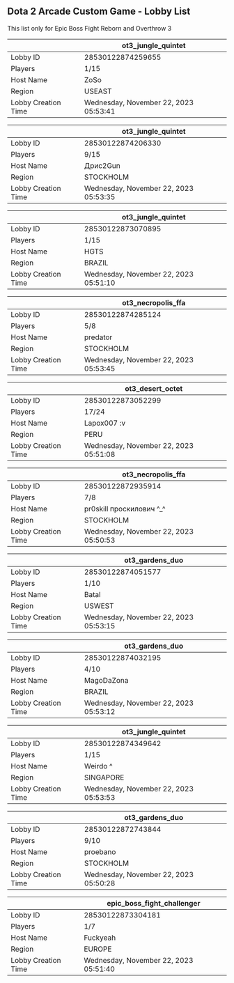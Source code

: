 ## Dota 2 Arcade Custom Game - Lobby List

This list only for Epic Boss Fight Reborn and Overthrow 3

|  | ot3_jungle_quintet |
| ------ | ------ |
| Lobby ID | 28530122874259655 |
| Players | 1/15 |
| Host Name | ZoSo |
| Region | USEAST |
| Lobby Creation Time | Wednesday, November 22, 2023 05:53:41 |


|  | ot3_jungle_quintet |
| ------ | ------ |
| Lobby ID | 28530122874206330 |
| Players | 9/15 |
| Host Name | Дрис2Gun |
| Region | STOCKHOLM |
| Lobby Creation Time | Wednesday, November 22, 2023 05:53:35 |


|  | ot3_jungle_quintet |
| ------ | ------ |
| Lobby ID | 28530122873070895 |
| Players | 1/15 |
| Host Name | HGTS |
| Region | BRAZIL |
| Lobby Creation Time | Wednesday, November 22, 2023 05:51:10 |


|  | ot3_necropolis_ffa |
| ------ | ------ |
| Lobby ID | 28530122874285124 |
| Players | 5/8 |
| Host Name | predator |
| Region | STOCKHOLM |
| Lobby Creation Time | Wednesday, November 22, 2023 05:53:45 |


|  | ot3_desert_octet |
| ------ | ------ |
| Lobby ID | 28530122873052299 |
| Players | 17/24 |
| Host Name | Lapox007 :v |
| Region | PERU |
| Lobby Creation Time | Wednesday, November 22, 2023 05:51:08 |


|  | ot3_necropolis_ffa |
| ------ | ------ |
| Lobby ID | 28530122872935914 |
| Players | 7/8 |
| Host Name | pr0skill проскилович ^_^ |
| Region | STOCKHOLM |
| Lobby Creation Time | Wednesday, November 22, 2023 05:50:53 |


|  | ot3_gardens_duo |
| ------ | ------ |
| Lobby ID | 28530122874051577 |
| Players | 1/10 |
| Host Name | Batal |
| Region | USWEST |
| Lobby Creation Time | Wednesday, November 22, 2023 05:53:15 |


|  | ot3_gardens_duo |
| ------ | ------ |
| Lobby ID | 28530122874032195 |
| Players | 4/10 |
| Host Name | MagoDaZona |
| Region | BRAZIL |
| Lobby Creation Time | Wednesday, November 22, 2023 05:53:12 |


|  | ot3_jungle_quintet |
| ------ | ------ |
| Lobby ID | 28530122874349642 |
| Players | 1/15 |
| Host Name | Weirdo ^ |
| Region | SINGAPORE |
| Lobby Creation Time | Wednesday, November 22, 2023 05:53:53 |


|  | ot3_gardens_duo |
| ------ | ------ |
| Lobby ID | 28530122872743844 |
| Players | 9/10 |
| Host Name | proebano |
| Region | STOCKHOLM |
| Lobby Creation Time | Wednesday, November 22, 2023 05:50:28 |


|  | epic_boss_fight_challenger |
| ------ | ------ |
| Lobby ID | 28530122873304181 |
| Players | 1/7 |
| Host Name | Fuckyeah |
| Region | EUROPE |
| Lobby Creation Time | Wednesday, November 22, 2023 05:51:40 |


